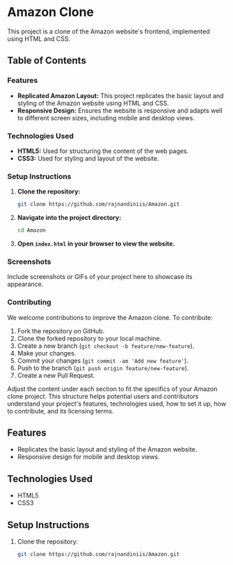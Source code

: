 # Amazon Clone

This project is a clone of the Amazon website's frontend, implemented using HTML and CSS.

## Table of Contents



### Features

- **Replicated Amazon Layout:** This project replicates the basic layout and styling of the Amazon website using HTML and CSS.
- **Responsive Design:** Ensures the website is responsive and adapts well to different screen sizes, including mobile and desktop views.

### Technologies Used

- **HTML5:** Used for structuring the content of the web pages.
- **CSS3:** Used for styling and layout of the website.

### Setup Instructions

1. **Clone the repository:**
   ```bash
   git clone https://github.com/rajnandiniis/Amazon.git
   ```

2. **Navigate into the project directory:**
   ```bash
   cd Amazon
   ```

3. **Open `index.html` in your browser to view the website.**

### Screenshots

Include screenshots or GIFs of your project here to showcase its appearance.

### Contributing

We welcome contributions to improve the Amazon clone. To contribute:

1. Fork the repository on GitHub.
2. Clone the forked repository to your local machine.
3. Create a new branch (`git checkout -b feature/new-feature`).
4. Make your changes.
5. Commit your changes (`git commit -am 'Add new feature'`).
6. Push to the branch (`git push origin feature/new-feature`).
7. Create a new Pull Request.



Adjust the content under each section to fit the specifics of your Amazon clone project. This structure helps potential users and contributors understand your project's features, technologies used, how to set it up, how to contribute, and its licensing terms.

## Features

- Replicates the basic layout and styling of the Amazon website.
- Responsive design for mobile and desktop views.

## Technologies Used

- HTML5
- CSS3

## Setup Instructions

1. Clone the repository:

   ```bash
   git clone https://github.com/rajnandiniis/Amazon.git
